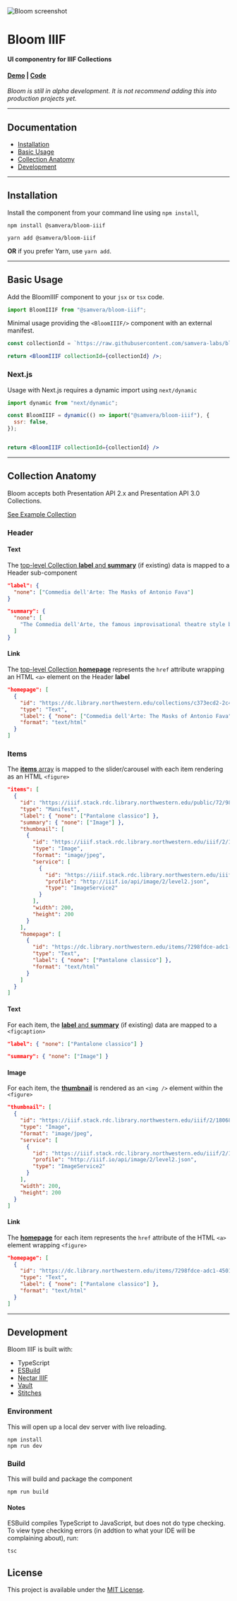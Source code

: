 <img src="https://user-images.githubusercontent.com/7376450/160845852-39bf8942-1db4-41ee-881f-889ba2a4f61e.png" class="bloom-screenshot" alt="Bloom screenshot"/>

# Bloom IIIF

**UI componentry for IIIF Collections**

#### [Demo](https://samvera-labs.github.io/bloom-iiif)  |  [Code](https://github.com/samvera-labs/bloom-iiif)

_Bloom is still in alpha development. It is not recommend adding this into production projects yet._

---

## Documentation

- [Installation](#installation)
- [Basic Usage](#basic-usage)
- [Collection Anatomy](#collection-anatomy)
- [Development](#development)

---

<h2 id="installation">Installation</h2>

Install the component from your command line using `npm install`,

```shell
npm install @samvera/bloom-iiif
```

```shell
yarn add @samvera/bloom-iiif
```

**OR** if you prefer Yarn, use `yarn add`.

---

<h2 id="basic-usage">Basic Usage</h2>

Add the BloomIIIF component to your `jsx` or `tsx` code.

```jsx
import BloomIIIF from "@samvera/bloom-iiif";
```

Minimal usage providing the `<BloomIIIF/>` component with an external manifest.

```jsx
const collectionId = `https://raw.githubusercontent.com/samvera-labs/bloom-iiif/main/public/fixtures/iiif/collection/masks-of-antonio-fava.json`;

return <BloomIIIF collectionId={collectionId} />;
```

<h3>Next.js</h3>

Usage with Next.js requires a dynamic import using `next/dynamic`


```jsx
import dynamic from "next/dynamic";

const BloomIIIF = dynamic(() => import("@samvera/bloom-iiif"), {
  ssr: false,
});


return <BloomIIIF collectionId={collectionId} />

```

---

<h2 id="collection-anatomy">Collection Anatomy</h2>

Bloom accepts both Presentation API 2.x and Presentation API 3.0 Collections.

[See Example Collection](https://github.com/samvera-labs/bloom-iiif/blob/main/public/fixtures/iiif/collection/masks-of-antonio-fava.json)

### Header

#### Text

The [top-level Collection **label** and **summary**](https://github.com/samvera-labs/bloom-iiif/blob/main/public/fixtures/iiif/collection/masks-of-antonio-fava.json#L5-L12) (if existing) data is mapped to a Header sub-component

```json
"label": {
  "none": ["Commedia dell'Arte: The Masks of Antonio Fava"]
}
```

```json
"summary": {
  "none": [
    "The Commedia dell'Arte, the famous improvisational theatre style born in Renaissance Italy, remains a major influence in today's theatre. Antonio Fava is an actor, comedian, author, director, musician, mask maker and Internationally renowned Maestro of Commedia dell'Arte."
  ]
}
```

#### Link

The [top-level Collection **homepage**](https://github.com/samvera-labs/bloom-iiif/blob/main/public/fixtures/iiif/collection/masks-of-antonio-fava.json#L13-L20) represents the `href` attribute wrapping an HTML `<a>` element on the Header **label**

```json
"homepage": [
  {
    "id": "https://dc.library.northwestern.edu/collections/c373ecd2-2c45-45f2-9f9e-52dc244870bd",
    "type": "Text",
    "label": { "none": ["Commedia dell'Arte: The Masks of Antonio Fava"] },
    "format": "text/html"
  }
]
```

### Items

The [**items** array](https://github.com/samvera-labs/bloom-iiif/blob/main/public/fixtures/iiif/collection/masks-of-antonio-fava.json#L21-L292) is mapped to the slider/carousel with each item rendering as an HTML `<figure>`

```json
"items": [
  {
    "id": "https://iiif.stack.rdc.library.northwestern.edu/public/72/98/fd/ce/-a/dc/1-/45/01/-9/e1/4-/9e/8b/d9/85/e1/49-manifest.json",
    "type": "Manifest",
    "label": { "none": ["Pantalone classico"] },
    "summary": { "none": ["Image"] },
    "thumbnail": [
      {
        "id": "https://iiif.stack.rdc.library.northwestern.edu/iiif/2/180682c9-dfaf-4881-b7b6-1f2f21092d4f/full/200,/0/default.jpg",
        "type": "Image",
        "format": "image/jpeg",
        "service": [
          {
            "id": "https://iiif.stack.rdc.library.northwestern.edu/iiif/2/180682c9-dfaf-4881-b7b6-1f2f21092d4f",
            "profile": "http://iiif.io/api/image/2/level2.json",
            "type": "ImageService2"
          }
        ],
        "width": 200,
        "height": 200
      }
    ],
    "homepage": [
      {
        "id": "https://dc.library.northwestern.edu/items/7298fdce-adc1-4501-9e14-9e8bd985e149",
        "type": "Text",
        "label": { "none": ["Pantalone classico"] },
        "format": "text/html"
      }
    ]
  }
]
```

#### Text

For each item, the [**label** and **summary**](https://github.com/samvera-labs/bloom-iiif/blob/main/public/fixtures/iiif/collection/masks-of-antonio-fava.json#L25-L26) (if existing) data are mapped to a `<figcaption>`

```json
"label": { "none": ["Pantalone classico"] }
```

```json
"summary": { "none": ["Image"] }
```

#### Image

For each item, the [**thumbnail**](https://github.com/samvera-labs/bloom-iiif/blob/main/public/fixtures/iiif/collection/masks-of-antonio-fava.json#L27-L42) is rendered as an `<img />` element within the `<figure>`

```json
"thumbnail": [
  {
    "id": "https://iiif.stack.rdc.library.northwestern.edu/iiif/2/180682c9-dfaf-4881-b7b6-1f2f21092d4f/full/200,/0/default.jpg",
    "type": "Image",
    "format": "image/jpeg",
    "service": [
      {
        "id": "https://iiif.stack.rdc.library.northwestern.edu/iiif/2/180682c9-dfaf-4881-b7b6-1f2f21092d4f",
        "profile": "http://iiif.io/api/image/2/level2.json",
        "type": "ImageService2"
      }
    ],
    "width": 200,
    "height": 200
  }
]
```

#### Link

The [**homepage**](https://github.com/samvera-labs/bloom-iiif/blob/main/public/fixtures/iiif/collection/masks-of-antonio-fava.json#L43-L50) for each item represents the `href` attribute of the HTML `<a>` element wrapping `<figure>`

```json
"homepage": [
  {
    "id": "https://dc.library.northwestern.edu/items/7298fdce-adc1-4501-9e14-9e8bd985e149",
    "type": "Text",
    "label": { "none": ["Pantalone classico"] },
    "format": "text/html"
  }
]
```

---

<h2 id="development">Development</h2>

Bloom IIIF is built with:

- TypeScript
- [ESBuild](https://esbuild.github.io/)
- [Nectar IIIF](https://github.com/samvera-labs/nectar-iiif/)
- [Vault](https://github.com/IIIF-Commons/vault/)
- [Stitches](https://stitches.dev/)

### Environment

This will open up a local dev server with live reloading.

```shell
npm install
npm run dev
```

### Build

This will build and package the component

```shell
npm run build
```

#### Notes

ESBuild compiles TypeScript to JavaScript, but does not do type checking. To view type checking errors (in addtion to what your IDE will be complaining about), run:

```shell
tsc
```

<h2 id="license">License</h2>

This project is available under the [MIT License](https://github.com/samvera-labs/bloom-iiif/blob/main/LICENSE).
